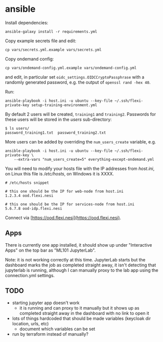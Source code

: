 # ansible

Install dependencies:

```
ansible-galaxy install -r requirements.yml
```

Copy example secrets file and edit:

```
cp vars/secrets.yml.example vars/secrets.yml
```

Copy ondemand config:

```
cp vars/ondemand-config.yml.example vars/ondemand-config.yml
```

and edit, in particular set `oidc_settings.OIDCCryptoPassphrase` with a randomly
generated password, e.g. the output of `openssl rand -hex 40`.

Run:

```
ansible-playbook -i host.ini -u ubuntu --key-file ~/.ssh/flexi-private-key setup-training-environment.yml
```

By default 2 users will be created, `training1` and `training2`. Passwords for these users will be
stored in the *users* sub-directory:

```
$ ls users/
password_training1.txt  password_training2.txt
```

More users can be added by overriding the `num_users_create` variable, e.g.

```
ansible-playbook -i host.ini -u ubuntu --key-file ~/.ssh/flexi-private-key \
    --extra-vars "num_users_create=5" everything-except-ondemand.yml
```

You will need to modify your hosts file with the IP addresses from *host.ini*, on Linux this file is
*/etc/hosts*, on Windows it is XXXX.

```
# /etc/hosts snippet

# this one should be the IP for web-node from host.ini
1.2.3.4 ood.flexi.nesi

# this one should be the IP for services-node from host.ini
5.6.7.8 ood-idp.flexi.nesi
```

Connect via [https://ood.flexi.nesi](https://ood.flexi.nesi).

## Apps

There is currently one app installed, it should show up under "Interactive Apps" on the
top bar as "ML101 JupyterLab".

Note: it is not working correctly at this time. JupyterLab starts but the dashboard marks 
the job as completed straight away, it isn't detecting that jupyterlab is running, although
I can manually proxy to the lab app using the connection.yml settings.

## TODO

- starting jupyter app doesn't work
  - it is running and can proxy to it manually but it shows up as completed straight away in the dashboard with no link to open it
- lots of things hardcoded that should be made variables (keycloak dir location, urls, etc)
  - document which variables can be set
- run by terraform instead of manually?
